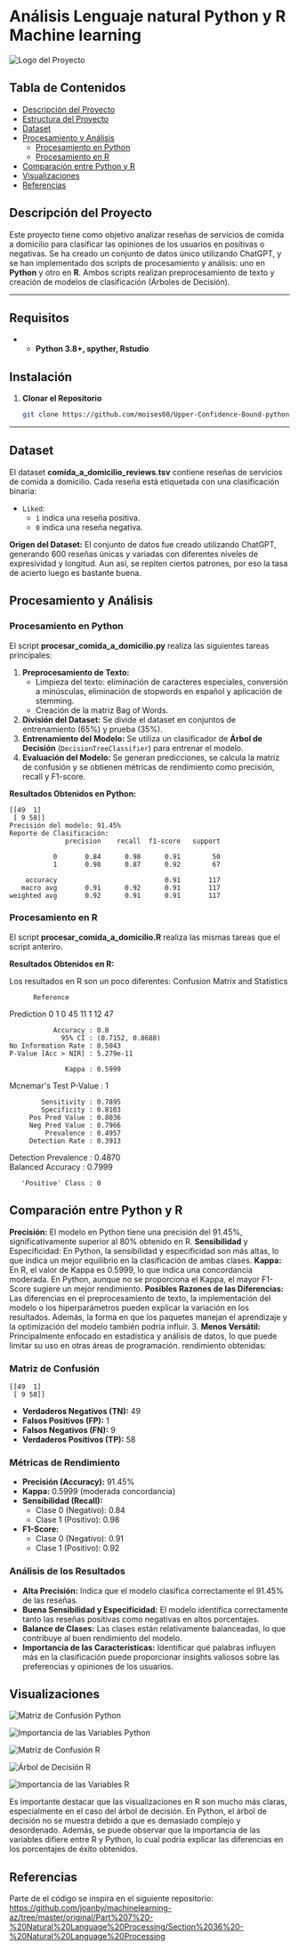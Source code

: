 # Análisis Lenguaje natural Python y R Machine learning 
![Logo del Proyecto](assets/logo.png)
## Tabla de Contenidos

- [Descripción del Proyecto](#descripción-del-proyecto)
- [Estructura del Proyecto](#estructura-del-proyecto)
- [Dataset](#dataset)
- [Procesamiento y Análisis](#procesamiento-y-análisis)
  - [Procesamiento en Python](#procesamiento-en-python)
  - [Procesamiento en R](#procesamiento-en-r)
- [Comparación entre Python y R](#comparación-entre-python-y-r)
- [Visualizaciones](#visualizaciones)
- [Referencias](#Referencias)

## Descripción del Proyecto

Este proyecto tiene como objetivo analizar reseñas de servicios de comida a domicilio para clasificar las opiniones de los usuarios en positivas o negativas. Se ha creado un conjunto de datos único utilizando ChatGPT, y se han implementado dos scripts de procesamiento y análisis: uno en **Python** y otro en **R**. Ambos scripts realizan preprocesamiento de texto y creación de modelos de clasificación (Árboles de Decisión).

---
## Requisitos

- - **Python 3.8+, spyther, Rstudio**


## Instalación

1. **Clonar el Repositorio**
   ```bash
   git clone https://github.com/moises60/Upper-Confidence-Bound-python.git
   ```
---

## Dataset

El dataset **comida_a_domicilio_reviews.tsv** contiene reseñas de servicios de comida a domicilio. Cada reseña está etiquetada con una clasificación binaria:

- `Liked`: 
  - `1` indica una reseña positiva.
  - `0` indica una reseña negativa.

**Origen del Dataset:** El conjunto de datos fue creado utilizando ChatGPT, generando 600 reseñas únicas y variadas con diferentes niveles de expresividad y longitud. 
Aun así, se repiten ciertos patrones, por eso la tasa de acierto luego es bastante buena.

## Procesamiento y Análisis

### Procesamiento en Python

El script **procesar_comida_a_domicilio.py** realiza las siguientes tareas principales:

1. **Preprocesamiento de Texto:** 
   - Limpieza del texto: eliminación de caracteres especiales, conversión a minúsculas, eliminación de stopwords en español y aplicación de stemming.
   - Creación de la matriz Bag of Words.
2. **División del Dataset:** Se divide el dataset en conjuntos de entrenamiento (65%) y prueba (35%).
3. **Entrenamiento del Modelo:** Se utiliza un clasificador de **Árbol de Decisión** (`DecisionTreeClassifier`) para entrenar el modelo.
4. **Evaluación del Modelo:** Se generan predicciones, se calcula la matriz de confusión y se obtienen métricas de rendimiento como precisión, recall y F1-score.

**Resultados Obtenidos en Python:**
```
[[49  1]
 [ 9 58]]
Precisión del modelo: 91.45%
Reporte de Clasificación:
              precision    recall  f1-score   support

           0       0.84      0.98      0.91        50
           1       0.98      0.87      0.92        67

    accuracy                           0.91       117
   macro avg       0.91      0.92      0.91       117
weighted avg       0.92      0.91      0.91       117
```

### Procesamiento en R

El script **procesar_comida_a_domicilio.R** realiza las mismas tareas que el script anteriro. 

**Resultados Obtenidos en R:**

Los resultados en R son un poco diferentes:
Confusion Matrix and Statistics

          Reference
Prediction  0  1
         0 45 11
         1 12 47
                                          
               Accuracy : 0.8             
                 95% CI : (0.7152, 0.8688)
    No Information Rate : 0.5043          
    P-Value [Acc > NIR] : 5.279e-11       
                                          
                  Kappa : 0.5999          
                                          
 Mcnemar's Test P-Value : 1               
                                          
            Sensitivity : 0.7895          
            Specificity : 0.8103          
         Pos Pred Value : 0.8036          
         Neg Pred Value : 0.7966          
             Prevalence : 0.4957          
         Detection Rate : 0.3913          
   Detection Prevalence : 0.4870          
      Balanced Accuracy : 0.7999          
                                          
       'Positive' Class : 0 

## Comparación entre Python y R
**Precisión:** El modelo en Python tiene una precisión del 91.45%, significativamente superior al 80% obtenido en R.
**Sensibilidad** y Especificidad: En Python, la sensibilidad y especificidad son más altas, lo que indica un mejor equilibrio en la clasificación de ambas clases.
**Kappa:** En R, el valor de Kappa es 0.5999, lo que indica una concordancia moderada. En Python, aunque no se proporciona el Kappa, el mayor F1-Score sugiere un mejor rendimiento.
**Posibles Razones de las Diferencias:** Las diferencias en el preprocesamiento de texto, la implementación del modelo o los hiperparámetros pueden explicar la variación en los resultados. Además, la forma en que los paquetes manejan el aprendizaje y la optimización del modelo también podría influir.
3. **Menos Versátil:** Principalmente enfocado en estadística y análisis de datos, lo que puede limitar su uso en otras áreas de programación.
rendimiento obtenidas:

### Matriz de Confusión

```
[[49  1]
 [ 9 58]]
```

- **Verdaderos Negativos (TN):** 49
- **Falsos Positivos (FP):** 1
- **Falsos Negativos (FN):** 9
- **Verdaderos Positivos (TP):** 58

### Métricas de Rendimiento

- **Precisión (Accuracy):** 91.45%
- **Kappa:** 0.5999 (moderada concordancia)
- **Sensibilidad (Recall):**
  - Clase 0 (Negativo): 0.84
  - Clase 1 (Positivo): 0.98
- **F1-Score:**
  - Clase 0 (Negativo): 0.91
  - Clase 1 (Positivo): 0.92

### Análisis de los Resultados

- **Alta Precisión:** Indica que el modelo clasifica correctamente el 91.45% de las reseñas.
- **Buena Sensibilidad y Especificidad:** El modelo identifica correctamente tanto las reseñas positivas como negativas en altos porcentajes.
- **Balance de Clases:** Las clases están relativamente balanceadas, lo que contribuye al buen rendimiento del modelo.
- **Importancia de las Características:** Identificar qué palabras influyen más en la clasificación puede proporcionar insights valiosos sobre las preferencias y opiniones de los usuarios.

## Visualizaciones

![Matriz de Confusión Python](assets/matriz_confusion_python.png)

![Importancia de las Variables Python](assets/importancia_variables_python.png)

![Matriz de Confusión R](assets/matriz_confusion_R.png)

![Árbol de Decisión R](assets/arbol_decision_R.png)

![Importancia de las Variables R](assets/importancia_variables_R.png)


Es importante destacar que las visualizaciones en R son mucho más claras, especialmente en el caso del árbol de decisión. En Python, el árbol de decisión no se muestra debido a que es demasiado complejo y desordenado. Además, se puede observar que la importancia de las variables difiere entre R y Python, lo cual podría explicar las diferencias en los porcentajes de éxito obtenidos.

## Referencias
Parte de el código se inspira en el siguiente repositorio: https://github.com/joanby/machinelearning-az/tree/master/original/Part%207%20-%20Natural%20Language%20Processing/Section%2036%20-%20Natural%20Language%20Processing 